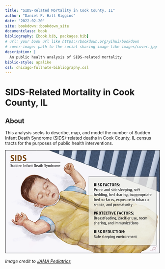 ```yaml
--- 
title: "SIDS-Related Mortality in Cook County, IL"
author: "Daniel P. Hall Riggins"
date: "2022-02-20"
site: bookdown::bookdown_site
documentclass: book
bibliography: [book.bib, packages.bib]
# url: your book url like https://bookdown.org/yihui/bookdown
# cover-image: path to the social sharing image like images/cover.jpg
description: |
  An public health analysis of SIDS-related mortality
biblio-style: apalike
csl: chicago-fullnote-bibliography.csl
---
```


# SIDS-Related Mortality in Cook County, IL

## About

This analysis seeks to describe, map, and model the number of Sudden Infant Death Syndrome (SIDS)-related deaths in Cook County, IL census tracts for the purposes of public health interventions.

<img src="media/safe_sleep.png" width="946" />

*Image credit to [JAMA Pediatrics](https://jamanetwork.com/journals/jamapediatrics/fullarticle/2599897)*


